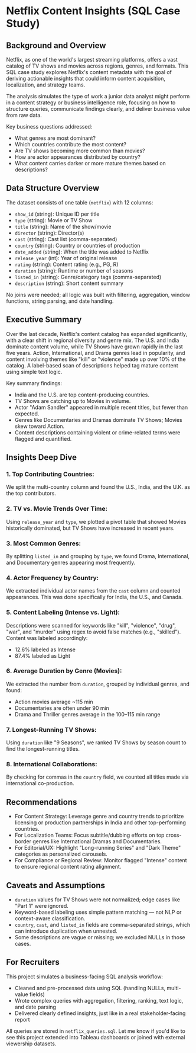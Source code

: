 # Netflix Content Insights (SQL Case Study)

## Background and Overview

Netflix, as one of the world's largest streaming platforms, offers a vast catalog of TV shows and movies across regions, genres, and formats. This SQL case study explores Netflix's content metadata with the goal of deriving actionable insights that could inform content acquisition, localization, and strategy teams.

The analysis simulates the type of work a junior data analyst might perform in a content strategy or business intelligence role, focusing on how to structure queries, communicate findings clearly, and deliver business value from raw data.

Key business questions addressed:
- What genres are most dominant?
- Which countries contribute the most content?
- Are TV shows becoming more common than movies?
- How are actor appearances distributed by country?
- What content carries darker or more mature themes based on descriptions?

## Data Structure Overview

The dataset consists of one table (`netflix`) with 12 columns:

- `show_id` (string): Unique ID per title
- `type` (string): Movie or TV Show
- `title` (string): Name of the show/movie
- `director` (string): Director(s)
- `cast` (string): Cast list (comma-separated)
- `country` (string): Country or countries of production
- `date_added` (string): When the title was added to Netflix
- `release_year` (int): Year of original release
- `rating` (string): Content rating (e.g., PG, R)
- `duration` (string): Runtime or number of seasons
- `listed_in` (string): Genre/category tags (comma-separated)
- `description` (string): Short content summary

No joins were needed; all logic was built with filtering, aggregation, window functions, string parsing, and date handling.

## Executive Summary

Over the last decade, Netflix's content catalog has expanded significantly, with a clear shift in regional diversity and genre mix. The U.S. and India dominate content volume, while TV Shows have grown rapidly in the last five years. Action, International, and Drama genres lead in popularity, and content involving themes like "kill" or "violence" made up over 10% of the catalog. A label-based scan of descriptions helped tag mature content using simple text logic.

Key summary findings:
- India and the U.S. are top content-producing countries.
- TV Shows are catching up to Movies in volume.
- Actor "Adam Sandler" appeared in multiple recent titles, but fewer than expected.
- Genres like Documentaries and Dramas dominate TV Shows; Movies skew toward Action.
- Content descriptions containing violent or crime-related terms were flagged and quantified.

## Insights Deep Dive

### 1. Top Contributing Countries:
We split the multi-country column and found the U.S., India, and the U.K. as the top contributors.

### 2. TV vs. Movie Trends Over Time:
Using `release_year` and `type`, we plotted a pivot table that showed Movies historically dominated, but TV Shows have increased in recent years.

### 3. Most Common Genres:
By splitting `listed_in` and grouping by `type`, we found Drama, International, and Documentary genres appearing most frequently.

### 4. Actor Frequency by Country:
We extracted individual actor names from the `cast` column and counted appearances. This was done specifically for India, the U.S., and Canada.

### 5. Content Labeling (Intense vs. Light):
Descriptions were scanned for keywords like "kill", "violence", "drug", "war", and "murder" using regex to avoid false matches (e.g., "skilled"). Content was labeled accordingly:
- 12.6% labeled as Intense
- 87.4% labeled as Light

### 6. Average Duration by Genre (Movies):
We extracted the number from `duration`, grouped by individual genres, and found:
- Action movies average ~115 min
- Documentaries are often under 90 min
- Drama and Thriller genres average in the 100–115 min range

### 7. Longest-Running TV Shows:
Using `duration` like "9 Seasons", we ranked TV Shows by season count to find the longest-running titles.

### 8. International Collaborations:
By checking for commas in the `country` field, we counted all titles made via international co-production.

## Recommendations

- For Content Strategy: Leverage genre and country trends to prioritize licensing or production partnerships in India and other top-performing countries.
- For Localization Teams: Focus subtitle/dubbing efforts on top cross-border genres like International Dramas and Documentaries.
- For Editorial/UX: Highlight "Long-running Series" and "Dark Theme" categories as personalized carousels.
- For Compliance or Regional Review: Monitor flagged "Intense" content to ensure regional content rating alignment.

## Caveats and Assumptions

- `duration` values for TV Shows were not normalized; edge cases like "Part 1" were ignored.
- Keyword-based labeling uses simple pattern matching — not NLP or context-aware classification.
- `country`, `cast`, and `listed_in` fields are comma-separated strings, which can introduce duplication when unnested.
- Some descriptions are vague or missing; we excluded NULLs in those cases.

## For Recruiters

This project simulates a business-facing SQL analysis workflow:
- Cleaned and pre-processed data using SQL (handling NULLs, multi-value fields)
- Wrote complex queries with aggregation, filtering, ranking, text logic, and date parsing
- Delivered clearly defined insights, just like in a real stakeholder-facing report

All queries are stored in `netflix_queries.sql`. Let me know if you'd like to see this project extended into Tableau dashboards or joined with external viewership datasets.

